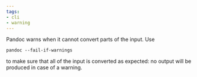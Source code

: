 ```yaml
---
tags:
- cli
- warning
---
```


Pandoc warns when it cannot convert parts of the input. Use

    pandoc --fail-if-warnings

to make sure that all of the input is converted as expected: no output
will be produced in case of a warning.
